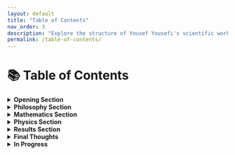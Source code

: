 ```yaml
---
layout: default
title: "Table of Contents"
nav_order: 3
description: "Explore the structure of Yousef Yousefi's scientific work."
permalink: /table-of-contents/
---
```


# 📚 Table of Contents 

<details>
<summary><strong>Opening Section</strong></summary>

- [General Introduction](/general-introduction/)
- [Table of Contents](/table-of-contents/)

</details>

<details>
<summary><strong>Philosophy Section</strong></summary>

- [Preface (PDF)](/assets/book/Philosophy/P-Preface.pdf)
- [Introduction (PDF)](/assets/book/Philosophy/P-Introduction.pdf)
- [P-1 (PDF)](/assets/book/Philosophy/P-1.pdf)
- [P-2 (PDF)](/assets/book/Philosophy/P-2.pdf)
- [P-3 (PDF)](/assets/book/Philosophy/P-3.pdf)
- [Conclusion (PDF)](/assets/book/Philosophy/P-Conclusion.pdf)

</details>

<details>
<summary><strong>Mathematics Section</strong></summary>

- [Preface (PDF)](/assets/book/Mathematics/A-Preface.pdf)
- [Introduction (PDF)](/assets/book/Mathematics/A-Introduction.pdf)
- [Chapter 1 (A-1-1) (PDF)](/assets/book/Mathematics/A-1-1.pdf)
- [Chapter 2 (A-1-2) (PDF)](/assets/book/Mathematics/A-1-2.pdf)
- [Chapter 3 (A-2-1) (PDF)](/assets/book/Mathematics/A-2-1.pdf)
- [Chapter 4 (A-2-2) (PDF)](/assets/book/Mathematics/A-2-2.pdf)
- [Conclusion (PDF)](/assets/book/Mathematics/A-Conclusion.pdf)

</details>

<details>
<summary><strong>Physics Section</strong></summary>

- [Preface (PDF)](/assets/book/Physics/B-Preface.pdf)
- [Introduction (PDF)](/assets/book/Physics/B-Introduction.pdf)
- [Chapter 1 (B-1-1) (PDF)](/assets/book/Physics/B-1-1.pdf)
- [Chapter 2 (B-1-2) (PDF)](/assets/book/Physics/B-1-2.pdf)
- [Chapter 3 (B-2-1) (PDF)](/assets/book/Physics/B-2-1.pdf)
- [Chapter 4 (B-2-2) (PDF)](/assets/book/Physics/B-2-2.pdf)
- [Conclusion (PDF)](/assets/book/Physics/B-Conclusion.pdf)

</details>

<details>
<summary><strong>Results Section</strong></summary>

- [Preface (PDF)](/assets/book/Results/R-Preface.pdf)
- [Introduction (PDF)](/assets/book/Results/R-Introduction.pdf)
{% for i in (1..40) %}
- [Result R-{{ i }} (PDF)](/assets/book/Results/R-{{ i }}.pdf)
{% endfor %}

</details>

<details>
<summary><strong>Final Thoughts</strong></summary>

- [Final Thoughts (PDF)](/assets/book/Final/Final-Thoughts.pdf)

</details>

<details>
<summary><strong>In Progress</strong></summary>

- [In Progress (PDF)](/assets/book/In-Progress/In-Progress.pdf)

</details>
